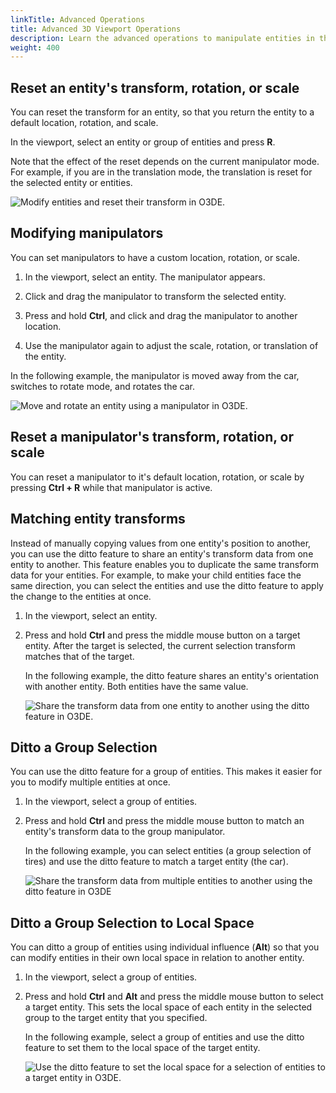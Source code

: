 ```yaml
---
linkTitle: Advanced Operations
title: Advanced 3D Viewport Operations
description: Learn the advanced operations to manipulate entities in the 3D Viewport in Open 3D Engine (O3DE)
weight: 400
---
```


## Reset an entity's transform, rotation, or scale

You can reset the transform for an entity, so that you return the entity to a default location, rotation, and scale.

In the viewport, select an entity or group of entities and press **R**.

Note that the effect of the reset depends on the current manipulator mode. For example, if you are in the translation mode, the translation is reset for the selected entity or entities.

![Modify entities and reset their transform in O3DE.](/images/user-guide/viewportinteractionmodel/viewport-selection-model-reset-transform-1.gif)

## Modifying manipulators

You can set manipulators to have a custom location, rotation, or scale.  

1. In the viewport, select an entity. The manipulator appears.

1. Click and drag the manipulator to transform the selected entity.

1. Press and hold **Ctrl**, and click and drag the manipulator to another location.

1. Use the manipulator again to adjust the scale, rotation, or translation of the entity.

In the following example, the manipulator is moved away from the car, switches to rotate mode, and rotates the car.

![Move and rotate an entity using a manipulator in O3DE.](/images/user-guide/viewportinteractionmodel/viewport-selection-model-3.gif)

## Reset a manipulator's transform, rotation, or scale

You can reset a manipulator to it's default location, rotation, or scale by pressing **Ctrl + R** while that manipulator is active.

## Matching entity transforms

Instead of manually copying values from one entity's position to another, you can use the ditto feature to share an entity's transform data from one entity to another. This feature enables you to duplicate the same transform data for your entities. For example, to make your child entities face the same direction, you can select the entities and use the ditto feature to apply the change to the entities at once.

1. In the viewport, select an entity.

1. Press and hold **Ctrl** and press the middle mouse button on a target entity. After the target is selected, the current selection transform matches that of the target.

   In the following example, the ditto feature shares an entity's orientation with another entity. Both entities have the same value.

   ![Share the transform data from one entity to another using the ditto feature in O3DE.](/images/user-guide/viewportinteractionmodel/viewport-selection-model-13.gif)

## Ditto a Group Selection 

You can use the ditto feature for a group of entities. This makes it easier for you to modify multiple entities at once.

1. In the viewport, select a group of entities.

1. Press and hold **Ctrl** and press the middle mouse button to match an entity's transform data to the group manipulator.

   In the following example, you can select entities (a group selection of tires) and use the ditto feature to match a target entity (the car).

   ![Share the transform data from multiple entities to another using the ditto feature in O3DE](/images/user-guide/viewportinteractionmodel/viewport-selection-model-14.gif)

## Ditto a Group Selection to Local Space 

You can ditto a group of entities using individual influence (**Alt**) so that you can modify entities in their own local space in relation to another entity.

1. In the viewport, select a group of entities.

1. Press and hold **Ctrl** and **Alt** and press the middle mouse button to select a target entity. This sets the local space of each entity in the selected group to the target entity that you specified.

   In the following example, select a group of entities and use the ditto feature to set them to the local space of the target entity.

   ![Use the ditto feature to set the local space for a selection of entities to a target entity in O3DE.](/images/user-guide/viewportinteractionmodel/viewport-selection-model-15.gif)

